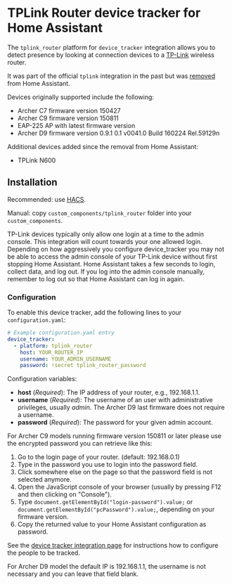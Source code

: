 # TPLink Router device tracker for Home Assistant

The `tplink_router` platform for `device_tracker` integration allows you to detect presence by looking at connection devices to a [TP-Link](https://www.tp-link.com) wireless router.

It was part of the official `tplink` integration in the past but was [removed](https://github.com/home-assistant/core/pull/27936) from Home Assistant.

Devices originally supported include the following:

- Archer C7 firmware version 150427
- Archer C9 firmware version 150811
- EAP-225 AP with latest firmware version
- Archer D9 firmware version 0.9.1 0.1 v0041.0 Build 160224 Rel.59129n

Additional devices added since the removal from Home Assistant:

- TPLink N600

## Installation
Recommended: use [HACS](https://hacs.xyz/).

Manual: copy `custom_components/tplink_router` folder into your `custom_components`.

<div class='note'>
TP-Link devices typically only allow one login at a time to the admin console.  This integration will count towards your one allowed login. Depending on how aggressively you configure device_tracker you may not be able to access the admin console of your TP-Link device without first stopping Home Assistant. Home Assistant takes a few seconds to login, collect data, and log out. If you log into the admin console manually, remember to log out so that Home Assistant can log in again.
</div>

### Configuration

To enable this device tracker, add the following lines to your `configuration.yaml`:

```yaml
# Example configuration.yaml entry
device_tracker:
  - platform: tplink_router
    host: YOUR_ROUTER_IP
    username: YOUR_ADMIN_USERNAME
    password: !secret tplink_router_password
```

Configuration variables:

- **host** (*Required*): The IP address of your router, e.g., 192.168.1.1.
- **username** (*Required*): The username of an user with administrative privileges, usually *admin*. The Archer D9 last firmware does not require a username.
- **password** (*Required*): The password for your given admin account.

For Archer C9 models running firmware version 150811 or later please use the encrypted password you can retrieve like this:

1. Go to the login page of your router. (default: 192.168.0.1)
2. Type in the password you use to login into the password field.
3. Click somewhere else on the page so that the password field is not selected anymore.
4. Open the JavaScript console of your browser (usually by pressing F12 and then clicking on "Console").
5. Type `document.getElementById("login-password").value;` or `document.getElementById("pcPassword").value;`, depending on your firmware version.
6. Copy the returned value to your Home Assistant configuration as password.

See the [device tracker integration page](/integrations/device_tracker/) for instructions how to configure the people to be tracked.

For Archer D9 model the default IP is 192.168.1.1, the username is not necessary and you can leave that field blank.